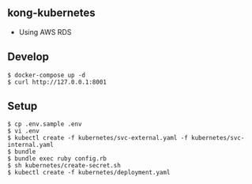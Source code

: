 kong-kubernetes
---

* Using AWS RDS


## Develop

```
$ docker-compose up -d
$ curl http://127.0.0.1:8001
```

## Setup

```
$ cp .env.sample .env
$ vi .env
$ kubectl create -f kubernetes/svc-external.yaml -f kubernetes/svc-internal.yaml
$ bundle
$ bundle exec ruby config.rb
$ sh kubernetes/create-secret.sh
$ kubectl create -f kubernetes/deployment.yaml
```
